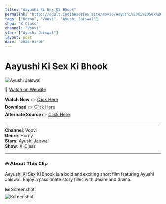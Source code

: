 ```yaml
---
title: "Aayushi Ki Sex Ki Bhook"
permalink: "https://adult.indianseries.site/movie/Aayushi%20Ki%20Sex%20Ki%20Bhook"
tags: ["Horny", "Voovi", "Ayushi Jaiswal"]
show: "X-Class"
channel: "Voovi"
star: ["Ayushi Jaiswal"]
layout: post
date: "2025-01-01"
---
```


# Aayushi Ki Sex Ki Bhook

![Ayushi Jaiswal](https://shorts.desisins.com/wp-content/uploads/2024/11/Ayushi-Jaiswal-X-Class-Voovi-DesiSins.com_.jpg)

🔗 [Watch on Website](https://adult.indianseries.site/movie/Aayushi%20Ki%20Sex%20Ki%20Bhook)

**Watch Now** 👉 [Click Here](https://adult.indianseries.site/movie/Aayushi%20Ki%20Sex%20Ki%20Bhook)  
**Download** 👉 [Click Here](https://adult.indianseries.site/movie/Aayushi%20Ki%20Sex%20Ki%20Bhook)  
**Alternate Source** 👉 [Click Here](https://adult.indianseries.site/movie/Aayushi%20Ki%20Sex%20Ki%20Bhook)

---

**Channel**: Voovi  
**Genre**: Horny  
**Stars**: Ayushi Jaiswal  
**Show**: X-Class

---

### 🔥 About This Clip

Aayushi Ki Sex Ki Bhook is a bold and exciting short film featuring Ayushi Jaiswal. Enjoy a passionate story filled with desire and drama.
 
🖼️ Screenshot:  
![Screenshot](https://shorts.desisins.com/wp-content/uploads/2024/11/Ayushi-Jaiswal-X-Class-Voovi-DesiSins.com_.jpg)
